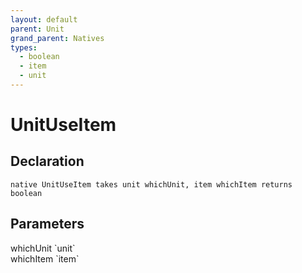 ```yaml
---
layout: default
parent: Unit
grand_parent: Natives
types:
  - boolean
  - item
  - unit
---
```


# UnitUseItem

## Declaration

```
native UnitUseItem takes unit whichUnit, item whichItem returns boolean
```

## Parameters
<dl>
  <dt>whichUnit `unit`</dt>
  <dd></dd>

  <dt>whichItem `item`</dt>
  <dd></dd>
</dl>